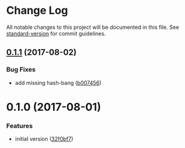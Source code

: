 # Change Log

All notable changes to this project will be documented in this file. See [standard-version](https://github.com/conventional-changelog/standard-version) for commit guidelines.

<a name="0.1.1"></a>
## [0.1.1](https://github.com/google/ts-style/compare/v0.1.0...v0.1.1) (2017-08-02)


### Bug Fixes

* add missing hash-bang ([b007456](https://github.com/google/ts-style/commit/b007456))



<a name="0.1.0"></a>
# 0.1.0 (2017-08-01)


### Features

* initial version ([32f0bf7](https://github.com/google/ts-style/commit/32f0bf7))
